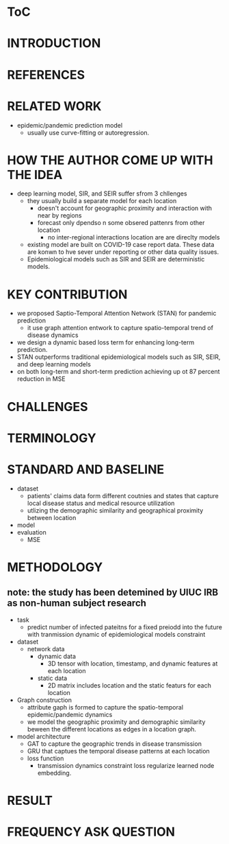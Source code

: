 
# ToC
# INTRODUCTION
# REFERENCES
# RELATED WORK
* epidemic/pandemic prediction model
    * usually use curve-fitting or autoregression.
# HOW THE AUTHOR COME UP WITH THE IDEA
* deep learning model, SIR, and SEIR suffer sfrom 3 chllenges
    * they usually build a separate model for each location 
        * doesn't account for geographic proximity and interaction with near by regions
        * forecast only dpendso n some obsered pattenrs from other location 
            * no inter-regional interactions location are are direclty models
    * existing model are built on COVID-19 case report data. These data are konwn to hve sever under reporting or other data quality issues.
    * Epidemiological models such as SIR and SEIR are deterministic models.
# KEY CONTRIBUTION
* we proposed Saptio-Temporal Attention Network (STAN) for pandemic prediction  
    * it use graph attention entwork to capture spatio-temporal trend of disease dynamics 
* we design a dynamic based loss term for enhancing long-term prediction.
* STAN outperforms traditional epidemiological models such as SIR, SEIR, and deep learning models 
 * on both long-term and short-term prediction achieving up ot 87 percent reduction in MSE
# CHALLENGES
# TERMINOLOGY
# STANDARD AND BASELINE
* dataset
    * patients' claims data form different coutnies and states that capture local 
     disease status and medical resource utilization
    * utlizing the demographic similarity and geographical proximity between location
* model 
* evaluation
    * MSE
# METHODOLOGY
## note: the study has been detemined by UIUC IRB as non-human subject research
* task 
    * predict number of infected pateitns for a fixed preiodd into the future with tranmission dynamic of epidemiological models constraint
* dataset 
    * network data
        * dynamic data    
            * 3D tensor with location, timestamp, and dynamic features at each location
        * static data 
            * 2D matrix includes location and the static featurs for each location
* Graph construction
    * attribute gaph is formed to capture the spatio-temporal epidemic/pandemic dynamics
    * we model the geographic proximity and demographic similarity beween the different locations as edges in a location graph.
* model architecture 
    * GAT to capture the geographic trends in disease transmission
    * GRU that captues the temporal disease patterns at each location
    * loss function
        * transmission dynamics constraint loss regularize learned node embedding.
# RESULT
# FREQUENCY ASK QUESTION 




